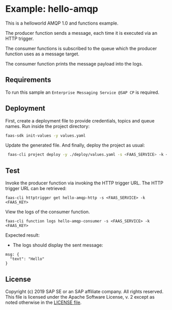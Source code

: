 # Example: hello-amqp
This is a helloworld AMQP 1.0 and functions example.

The producer function sends a message, each time it is executed via an HTTP trigger.

The consumer functions is subscribed to the queue which the producer function uses as a message target.

The consumer function prints the message payload into the logs.

## Requirements
To run this sample an `Enterprise Messaging Service @SAP CP` is required.

## Deployment
First, create a deployment file to provide credentials, topics and queue names.
Run inside the project directory:
```bash
faas-sdk init-values -y values.yaml
```
Update the generated file. And finally, deploy the project as usual:
```bash
 faas-cli project deploy -y ./deploy/values.yaml -s <FAAS_SERVICE> -k <FAAS_KEY> -v
```

## Test
Invoke the producer function via invoking the HTTP trigger URL. 
The HTTP trigger URL can be retrieved:
```
faas-cli httptrigger get hello-amqp-http -s <FAAS_SERVICE> -k <FAAS_KEY>
```

View the logs of the consumer function.
```
faas-cli function logs hello-amqp-consumer -s <FAAS_SERVICE> -k <FAAS_KEY>
```

Expected result:
* The logs should display the sent message:
```
msg: {
  "text": "Hello"
}
```

## License
Copyright (c) 2019 SAP SE or an SAP affiliate company. All rights reserved.
This file is licensed under the Apache Software License, v. 2 except as noted otherwise in the [LICENSE file](../LICENSE.txt).